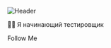  ![[Header](https://github.com/itFlarch/Artem-Filippov/blob/main/assets/My_Name_Simple2.png)](https://github.com/itFlarch)

 👨‍💻 Я начинающий тестировщик

 Follow Me